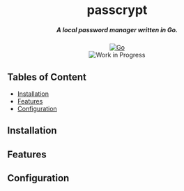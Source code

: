 <div align="center">
    <h1>passcrypt</h1>
    <h5>A local password manager written in Go.</h5>
    <a href="https://go.dev">
        <img src="https://img.shields.io/badge/Go-1.24-blue.svg?style=for-the-badge&logo=go" alt="Go">
    </a>
    <br>
    <img src="https://img.shields.io/badge/Work%20in%20Progress-red.svg?style=for-the-badge" alt="Work in Progress">
</div>


## Tables of Content

- [Installation](#installation)
- [Features](#features)
- [Configuration](#configuration)

## Installation<a name="installation"></a>
## Features<a name="features"></a>
## Configuration<a name="configuration"></a>
